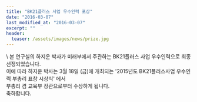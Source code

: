 ```yaml
---
title: "BK21플러스 사업 우수인력 포상"
date: "2016-03-07"
last_modified_at: "2016-03-07"
excerpt: ""
header:
  teaser: /assets/images/news/prize.jpg
---
```

\\
본 연구실의 하지운 박사가 미래부에서 주관하는 BK21플러스 사업 우수인력으로 최종 선정되었습니다.<br>이에 따라 하지운 박사는 3월 18일 (금)에 개최되는 '2015년도 BK21플러스사업 우수인력 부총리 표창 시상식' 에서<br>부총리 겸 교육부 장관으로부터 수상하게 됩니다.<br>축하합니다.